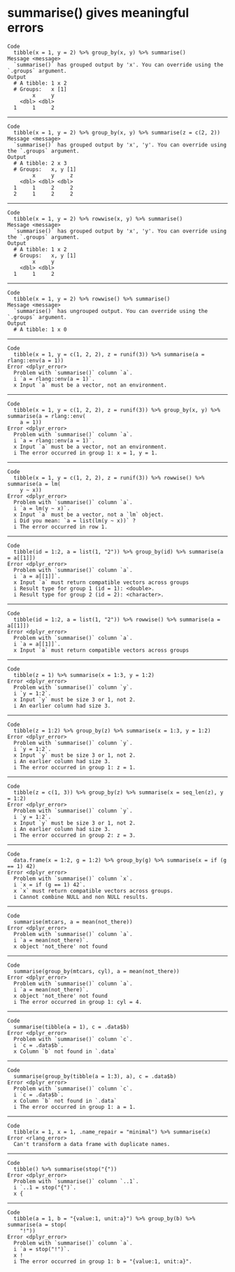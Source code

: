 # summarise() gives meaningful errors

    Code
      tibble(x = 1, y = 2) %>% group_by(x, y) %>% summarise()
    Message <message>
      `summarise()` has grouped output by 'x'. You can override using the `.groups` argument.
    Output
      # A tibble: 1 x 2
      # Groups:   x [1]
            x     y
        <dbl> <dbl>
      1     1     2

---

    Code
      tibble(x = 1, y = 2) %>% group_by(x, y) %>% summarise(z = c(2, 2))
    Message <message>
      `summarise()` has grouped output by 'x', 'y'. You can override using the `.groups` argument.
    Output
      # A tibble: 2 x 3
      # Groups:   x, y [1]
            x     y     z
        <dbl> <dbl> <dbl>
      1     1     2     2
      2     1     2     2

---

    Code
      tibble(x = 1, y = 2) %>% rowwise(x, y) %>% summarise()
    Message <message>
      `summarise()` has grouped output by 'x', 'y'. You can override using the `.groups` argument.
    Output
      # A tibble: 1 x 2
      # Groups:   x, y [1]
            x     y
        <dbl> <dbl>
      1     1     2

---

    Code
      tibble(x = 1, y = 2) %>% rowwise() %>% summarise()
    Message <message>
      `summarise()` has ungrouped output. You can override using the `.groups` argument.
    Output
      # A tibble: 1 x 0

---

    Code
      tibble(x = 1, y = c(1, 2, 2), z = runif(3)) %>% summarise(a = rlang::env(a = 1))
    Error <dplyr_error>
      Problem with `summarise()` column `a`.
      i `a = rlang::env(a = 1)`.
      x Input `a` must be a vector, not an environment.

---

    Code
      tibble(x = 1, y = c(1, 2, 2), z = runif(3)) %>% group_by(x, y) %>% summarise(a = rlang::env(
        a = 1))
    Error <dplyr_error>
      Problem with `summarise()` column `a`.
      i `a = rlang::env(a = 1)`.
      x Input `a` must be a vector, not an environment.
      i The error occurred in group 1: x = 1, y = 1.

---

    Code
      tibble(x = 1, y = c(1, 2, 2), z = runif(3)) %>% rowwise() %>% summarise(a = lm(
        y ~ x))
    Error <dplyr_error>
      Problem with `summarise()` column `a`.
      i `a = lm(y ~ x)`.
      x Input `a` must be a vector, not a `lm` object.
      i Did you mean: `a = list(lm(y ~ x))` ?
      i The error occurred in row 1.

---

    Code
      tibble(id = 1:2, a = list(1, "2")) %>% group_by(id) %>% summarise(a = a[[1]])
    Error <dplyr_error>
      Problem with `summarise()` column `a`.
      i `a = a[[1]]`.
      x Input `a` must return compatible vectors across groups
      i Result type for group 1 (id = 1): <double>.
      i Result type for group 2 (id = 2): <character>.

---

    Code
      tibble(id = 1:2, a = list(1, "2")) %>% rowwise() %>% summarise(a = a[[1]])
    Error <dplyr_error>
      Problem with `summarise()` column `a`.
      i `a = a[[1]]`.
      x Input `a` must return compatible vectors across groups

---

    Code
      tibble(z = 1) %>% summarise(x = 1:3, y = 1:2)
    Error <dplyr_error>
      Problem with `summarise()` column `y`.
      i `y = 1:2`.
      x Input `y` must be size 3 or 1, not 2.
      i An earlier column had size 3.

---

    Code
      tibble(z = 1:2) %>% group_by(z) %>% summarise(x = 1:3, y = 1:2)
    Error <dplyr_error>
      Problem with `summarise()` column `y`.
      i `y = 1:2`.
      x Input `y` must be size 3 or 1, not 2.
      i An earlier column had size 3.
      i The error occurred in group 1: z = 1.

---

    Code
      tibble(z = c(1, 3)) %>% group_by(z) %>% summarise(x = seq_len(z), y = 1:2)
    Error <dplyr_error>
      Problem with `summarise()` column `y`.
      i `y = 1:2`.
      x Input `y` must be size 3 or 1, not 2.
      i An earlier column had size 3.
      i The error occurred in group 2: z = 3.

---

    Code
      data.frame(x = 1:2, g = 1:2) %>% group_by(g) %>% summarise(x = if (g == 1) 42)
    Error <dplyr_error>
      Problem with `summarise()` column `x`.
      i `x = if (g == 1) 42`.
      x `x` must return compatible vectors across groups.
      i Cannot combine NULL and non NULL results.

---

    Code
      summarise(mtcars, a = mean(not_there))
    Error <dplyr_error>
      Problem with `summarise()` column `a`.
      i `a = mean(not_there)`.
      x object 'not_there' not found

---

    Code
      summarise(group_by(mtcars, cyl), a = mean(not_there))
    Error <dplyr_error>
      Problem with `summarise()` column `a`.
      i `a = mean(not_there)`.
      x object 'not_there' not found
      i The error occurred in group 1: cyl = 4.

---

    Code
      summarise(tibble(a = 1), c = .data$b)
    Error <dplyr_error>
      Problem with `summarise()` column `c`.
      i `c = .data$b`.
      x Column `b` not found in `.data`

---

    Code
      summarise(group_by(tibble(a = 1:3), a), c = .data$b)
    Error <dplyr_error>
      Problem with `summarise()` column `c`.
      i `c = .data$b`.
      x Column `b` not found in `.data`
      i The error occurred in group 1: a = 1.

---

    Code
      tibble(x = 1, x = 1, .name_repair = "minimal") %>% summarise(x)
    Error <rlang_error>
      Can't transform a data frame with duplicate names.

---

    Code
      tibble() %>% summarise(stop("{"))
    Error <dplyr_error>
      Problem with `summarise()` column `..1`.
      i `..1 = stop("{")`.
      x {

---

    Code
      tibble(a = 1, b = "{value:1, unit:a}") %>% group_by(b) %>% summarise(a = stop(
        "!"))
    Error <dplyr_error>
      Problem with `summarise()` column `a`.
      i `a = stop("!")`.
      x !
      i The error occurred in group 1: b = "{value:1, unit:a}".

